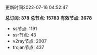 更新时间2022-07-16 04:52:47

**总订阅: 378**
**总节点: 15783**
**有效节点: 3678**
- ss节点: 1191
- ssr节点: 43
- v2ray节点: 2007
- trojan节点: 437
